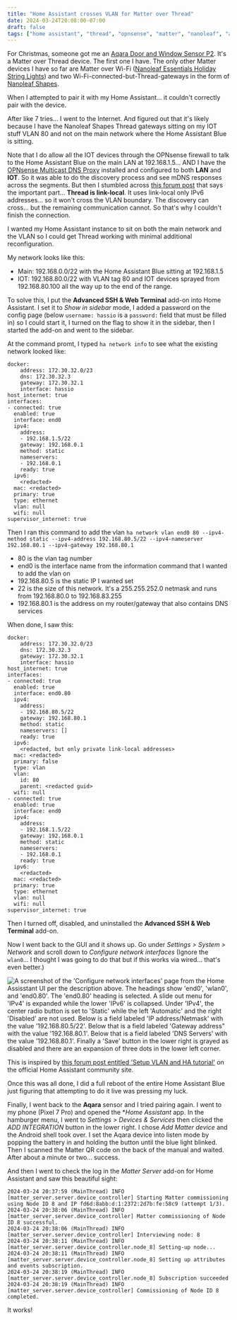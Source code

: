 ```yaml
---
title: "Home Assistant crosses VLAN for Matter over Thread"
date: 2024-03-24T20:08:00-07:00
draft: false
tags: ["home assistant", "thread", "opnsense", "matter", "nanoleaf", "aqara"]
---
```


For Christmas, someone got me an [Aqara Door and Window Sensor P2](https://www.aqara.com/en/product/door-and-window-sensor-p2). It's a Matter over Thread device. The first one I have. The only other Matter devices I have so far are Matter over Wi-Fi ([Nanoleaf Essentials Holiday String Lights](https://nanoleaf.me/en-US/products/seasonal/holiday-string-lights/)) and two Wi-Fi-connected-but-Thread-gateways in the form of [Nanoleaf Shapes](https://nanoleaf.me/en-US/products/nanoleaf-shapes/?category=hexagons&pack=smarter-kit&size=7).

When I attempted to pair it with my Home Assistant... it couldn't correctly pair with the device.

After like 7 tries... I went to the Internet. And figured out that it's likely because I have the Nanoleaf Shapes Thread gateways sitting on my IOT stuff VLAN 80 and not on the main network where the Home Assistant Blue is sitting.

Note that I do allow all the IOT devices through the OPNsense firewall to talk to the Home Assistant Blue on the main LAN at 192.168.1.5... AND I have the [OPNsense Multicast DNS Proxy](https://docs.opnsense.org/manual/how-tos/multicast-dns.html) installed and configured to both **LAN** and **IOT**. So it was able to do the discovery process and see mDNS responses across the segments. But then I stumbled across [this forum post](https://community.home-assistant.io/t/thread-matter-router-rules-and-firewalls/583774) that says the important part... **Thread is link-local**. It uses link-local only IPv6 addresses... so it won't cross the VLAN boundary. The discovery can cross... but the remaining communication cannot. So that's why I couldn't finish the connection.

I wanted my Home Assistant instance to sit on both the main network and the VLAN so I could get Thread working with minimal additional reconfiguration.

My network looks like this:
- Main: 192.168.0.0/22 with the Home Assistant Blue sitting at 192.168.1.5
- IOT: 192.168.80.0/22 with VLAN tag 80 and IOT devices sprayed from 192.168.80.100 all the way up to the end of the range.

To solve this, I put the **Advanced SSH & Web Terminal** add-on into Home Assistant. I set it to *Show in sidebar* mode, I added a password on the config page (below `username: hassio` is a `password:` field that must be filled in) so I could start it, I turned on the flag to show it in the sidebar, then I started the add-on and went to the sidebar.

At the command promt, I typed `ha network info` to see what the existing network looked like:
```
docker:
    address: 172.30.32.0/23
    dns: 172.30.32.3
    gateway: 172.30.32.1
    interface: hassio
host_internet: true
interfaces:
- connected: true
  enabled: true
  interface: end0
  ipv4:
    address:
    - 192.168.1.5/22
    gateway: 192.168.0.1
    method: static
    nameservers:
    - 192.168.0.1
    ready: true
  ipv6:
    <redacted>
  mac: <redacted>
  primary: true
  type: ethernet
  vlan: null
  wifi: null
supervisor_internet: true
```

Then I ran this command to add the vlan
`ha network vlan end0 80 --ipv4-method static --ipv4-address 192.168.80.5/22 --ipv4-nameserver 192.168.80.1 --ipv4-gateway 192.168.80.1`

- 80 is the vlan tag number
- end0 is the interface name from the information command that I wanted to add the vlan on
- 192.168.80.5 is the static IP I wanted set 
- 22 is the size of this network. It's a 255.255.252.0 netmask and runs from 192.168.80.0 to 192.168.83.255
- 192.168.80.1 is the address on my router/gateway that also contains DNS services

When done, I saw this:
```
docker:
    address: 172.30.32.0/23
    dns: 172.30.32.3
    gateway: 172.30.32.1
    interface: hassio
host_internet: true
interfaces:
- connected: true   
  enabled: true
  interface: end0.80
  ipv4:
    address:
    - 192.168.80.5/22
    gateway: 192.168.80.1
    method: static
    nameservers: []
    ready: true
  ipv6:
    <redacted, but only private link-local addresses>
  mac: <redacted>
  primary: false
  type: vlan
  vlan:
    id: 80
    parent: <redacted guid>
  wifi: null
- connected: true
  enabled: true
  interface: end0
  ipv4:
    address:
    - 192.168.1.5/22
    gateway: 192.168.0.1
    method: static
    nameservers:
    - 192.168.0.1
    ready: true
  ipv6:
    <redacted>
  mac: <redacted>
  primary: true
  type: ethernet
  vlan: null
  wifi: null
supervisor_internet: true
```

Then I turned off, disabled, and uninstalled the **Advanced SSH & Web Terminal** add-on.

Now I went back to the GUI and it shows up. Go under *Settings > System > Network* and scroll down to *Configure network interfaces* (Ignore the `wlan0`... I thought I was going to do that but if this works via wired... that's even better.)

![A screenshot of the 'Configure network interfaces' page from the Home Assisstant UI per the description above. The headings show 'end0', 'wlan0', and 'end0.80'. The 'end0.80' heading is selected. A slide out menu for 'IPv4' is expanded while the lower 'IPv6' is collapsed. Under 'IPv4', the center radio button is set to 'Static' while the left 'Automatic' and the right 'Disabled' are not used. Below is a field labeled 'IP address/Netmask' with the value '192.168.80.5/22'. Below that is a field labeled 'Gateway address" with the value '192.168.80.1'. Below that is a field labeled 'DNS Servers' with the value '192.168.80.1'. Finally a 'Save' button in the lower right is grayed as disabled and there are an expansion of three dots in the lower left corner.](/2024-03-24-ha-vlan-80.png)

This is inspired by [this forum post entitled 'Setup VLAN and HA tutorial'](https://community.home-assistant.io/t/setup-vlan-and-ha-tutorial/87705/171) on the official Home Assistant community site.

Once this was all done, I did a full reboot of the entire Home Assistant Blue just figuring that attempting to do it live was pressing my luck.

Finally, I went back to the **Aqara** sensor and I tried pairing again. I went to my phone (Pixel 7 Pro) and opened the **Home Assistant* app. In the hamburger menu, I went to *Settings > Devices & Services* then clicked the *ADD INTEGRATION* button in the lower right. I chose *Add Matter device* and the Android shell took over. I set the Aqara device into listen mode by popping the battery in and holding the button until the blue light blinked. Then I scanned the Matter QR code on the back of the manual and waited. After about a minute or two... success.

And then I went to check the log in the *Matter Server* add-on for Home Assistant and saw this beautiful sight:

```
2024-03-24 20:37:59 (MainThread) INFO [matter_server.server.device_controller] Starting Matter commissioning using Node ID 8 and IP fd6d:8abb:d:1:2372:2d7b:fe:58c9 (attempt 1/3).
2024-03-24 20:38:06 (MainThread) INFO [matter_server.server.device_controller] Matter commissioning of Node ID 8 successful.
2024-03-24 20:38:06 (MainThread) INFO [matter_server.server.device_controller] Interviewing node: 8
2024-03-24 20:38:11 (MainThread) INFO [matter_server.server.device_controller.node_8] Setting-up node...
2024-03-24 20:38:11 (MainThread) INFO [matter_server.server.device_controller.node_8] Setting up attributes and events subscription.
2024-03-24 20:38:19 (MainThread) INFO [matter_server.server.device_controller.node_8] Subscription succeeded
2024-03-24 20:38:19 (MainThread) INFO [matter_server.server.device_controller] Commissioning of Node ID 8 completed.
```

It works!
